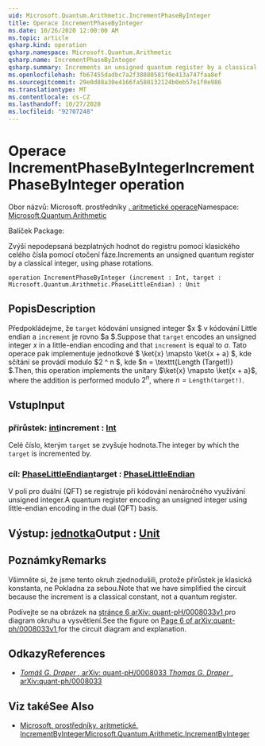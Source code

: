 ```yaml
---
uid: Microsoft.Quantum.Arithmetic.IncrementPhaseByInteger
title: Operace IncrementPhaseByInteger
ms.date: 10/26/2020 12:00:00 AM
ms.topic: article
qsharp.kind: operation
qsharp.namespace: Microsoft.Quantum.Arithmetic
qsharp.name: IncrementPhaseByInteger
qsharp.summary: Increments an unsigned quantum register by a classical integer, using phase rotations.
ms.openlocfilehash: fb67455dadbc7a2f38880581f0e413a747faa8ef
ms.sourcegitcommit: 29e0d88a30e4166fa580132124b0eb57e1f0e986
ms.translationtype: MT
ms.contentlocale: cs-CZ
ms.lasthandoff: 10/27/2020
ms.locfileid: "92707248"
---
```

# <a name="incrementphasebyinteger-operation"></a><span data-ttu-id="dcb58-102">Operace IncrementPhaseByInteger</span><span class="sxs-lookup"><span data-stu-id="dcb58-102">IncrementPhaseByInteger operation</span></span>

<span data-ttu-id="dcb58-103">Obor názvů: Microsoft. prostředníky [. aritmetické operace](xref:Microsoft.Quantum.Arithmetic)</span><span class="sxs-lookup"><span data-stu-id="dcb58-103">Namespace: [Microsoft.Quantum.Arithmetic](xref:Microsoft.Quantum.Arithmetic)</span></span>

<span data-ttu-id="dcb58-104">Balíček [](https://nuget.org/packages/)</span><span class="sxs-lookup"><span data-stu-id="dcb58-104">Package: [](https://nuget.org/packages/)</span></span>


<span data-ttu-id="dcb58-105">Zvýší nepodepsaná bezplatných hodnot do registru pomocí klasického celého čísla pomocí otočení fáze.</span><span class="sxs-lookup"><span data-stu-id="dcb58-105">Increments an unsigned quantum register by a classical integer, using phase rotations.</span></span>

```qsharp
operation IncrementPhaseByInteger (increment : Int, target : Microsoft.Quantum.Arithmetic.PhaseLittleEndian) : Unit
```


## <a name="description"></a><span data-ttu-id="dcb58-106">Popis</span><span class="sxs-lookup"><span data-stu-id="dcb58-106">Description</span></span>

<span data-ttu-id="dcb58-107">Předpokládejme, že `target` kódování unsigned integer $x $ v kódování Little endian a `increment` je rovno $a $.</span><span class="sxs-lookup"><span data-stu-id="dcb58-107">Suppose that `target` encodes an unsigned integer $x$ in a little-endian encoding and that `increment` is equal to $a$.</span></span>
<span data-ttu-id="dcb58-108">Tato operace pak implementuje jednotkové $ \ket{x} \mapsto \ket{x + a} $, kde sčítání se provádí modulo $2 ^ n $, kde $n = \texttt{Length (Target!)} $.</span><span class="sxs-lookup"><span data-stu-id="dcb58-108">Then, this operation implements the unitary $\ket{x} \mapsto \ket{x + a}$, where the addition is performed modulo $2^n$, where $n = \texttt{Length(target!)}$.</span></span>

## <a name="input"></a><span data-ttu-id="dcb58-109">Vstup</span><span class="sxs-lookup"><span data-stu-id="dcb58-109">Input</span></span>

### <a name="increment--int"></a><span data-ttu-id="dcb58-110">přírůstek: [int](xref:microsoft.quantum.lang-ref.int)</span><span class="sxs-lookup"><span data-stu-id="dcb58-110">increment : [Int](xref:microsoft.quantum.lang-ref.int)</span></span>

<span data-ttu-id="dcb58-111">Celé číslo, kterým `target` se zvyšuje hodnota.</span><span class="sxs-lookup"><span data-stu-id="dcb58-111">The integer by which the `target` is incremented by.</span></span>


### <a name="target--phaselittleendian"></a><span data-ttu-id="dcb58-112">cíl: [PhaseLittleEndian](xref:Microsoft.Quantum.Arithmetic.PhaseLittleEndian)</span><span class="sxs-lookup"><span data-stu-id="dcb58-112">target : [PhaseLittleEndian](xref:Microsoft.Quantum.Arithmetic.PhaseLittleEndian)</span></span>

<span data-ttu-id="dcb58-113">V poli pro duální (QFT) se registruje při kódování nenáročného využívání unsigned integer.</span><span class="sxs-lookup"><span data-stu-id="dcb58-113">A quantum register encoding an unsigned integer using little-endian encoding in the dual (QFT) basis.</span></span>



## <a name="output--unit"></a><span data-ttu-id="dcb58-114">Výstup: [jednotka](xref:microsoft.quantum.lang-ref.unit)</span><span class="sxs-lookup"><span data-stu-id="dcb58-114">Output : [Unit](xref:microsoft.quantum.lang-ref.unit)</span></span>



## <a name="remarks"></a><span data-ttu-id="dcb58-115">Poznámky</span><span class="sxs-lookup"><span data-stu-id="dcb58-115">Remarks</span></span>

<span data-ttu-id="dcb58-116">Všimněte si, že jsme tento okruh zjednodušili, protože přírůstek je klasická konstanta, ne Pokladna za sebou.</span><span class="sxs-lookup"><span data-stu-id="dcb58-116">Note that we have simplified the circuit because the increment is a classical constant, not a quantum register.</span></span>

<span data-ttu-id="dcb58-117">Podívejte se na obrázek na [ stránce 6 arXiv: quant-pH/0008033v1 ](https://arxiv.org/pdf/quant-ph/0008033.pdf#page=6) pro diagram okruhu a vysvětlení.</span><span class="sxs-lookup"><span data-stu-id="dcb58-117">See the figure on [ Page 6 of arXiv:quant-ph/0008033v1 ](https://arxiv.org/pdf/quant-ph/0008033.pdf#page=6) for the circuit diagram and explanation.</span></span>

## <a name="references"></a><span data-ttu-id="dcb58-118">Odkazy</span><span class="sxs-lookup"><span data-stu-id="dcb58-118">References</span></span>

- [<span data-ttu-id="dcb58-119">*Tomáš G. Draper* , arXiv: quant-pH/0008033</span><span class="sxs-lookup"><span data-stu-id="dcb58-119"> *Thomas G. Draper* , arXiv:quant-ph/0008033</span></span>](https://arxiv.org/pdf/quant-ph/0008033v1.pdf)

## <a name="see-also"></a><span data-ttu-id="dcb58-120">Viz také</span><span class="sxs-lookup"><span data-stu-id="dcb58-120">See Also</span></span>

- [<span data-ttu-id="dcb58-121">Microsoft. prostředníky. aritmetické. IncrementByInteger</span><span class="sxs-lookup"><span data-stu-id="dcb58-121">Microsoft.Quantum.Arithmetic.IncrementByInteger</span></span>](xref:Microsoft.Quantum.Arithmetic.IncrementByInteger)